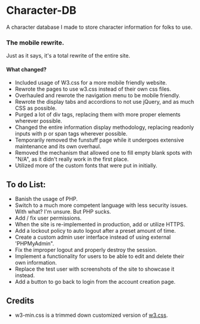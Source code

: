 # Character-DB

A character database I made to store character information for folks to use.


### The mobile rewrite.
Just as it says, it's a total rewrite of the entire site.
#### What changed? 
- Included usage of W3.css for a more mobile friendly website.
- Rewrote the pages to use w3.css instead of their own css files.
- Overhauled and rewrote the navigation menu to be mobile friendly.
- Rewrote the display tabs and accordions to not use jQuery, and as much CSS as possible.
- Purged a lot of div tags, replacing them with more proper elements wherever possible.
- Changed the entire information display methodology, replacing readonly inputs with p or span tags wherever possible.
- Temporarily removed the funstuff page while it undergoes extensive maintenance and its own overhaul.
- Removed the mechanism that allowed one to fill empty blank spots with "N/A", as it didn't really work in the first place.
- Utilized more of the custom fonts that were put in initially. 



 ## To do List:
 - Banish the usage of PHP.
 - Switch to a much more competent language with less security issues. With what? I'm unsure. But PHP sucks.
 - Add / fix user permissions.
 - When the site is re-implemented in production, add or utilize HTTPS.
 - Add a lockout policy to auto logout after a preset amount of time.
 - Create a custom admin user interface instead of using external 'PHPMyAdmin".
 - Fix the improper logout and properly destroy the session.
 - Implement a functionality for users to be able to edit and delete their own information.
 - Replace the test user with screenshots of the site to showcase it instead.
 - Add a button to go back to login from the account creation page. 
 

## Credits
- w3-min.css is a trimmed down customized version of [w3.css](https://www.w3schools.com/w3css/w3css_downloads.asp).